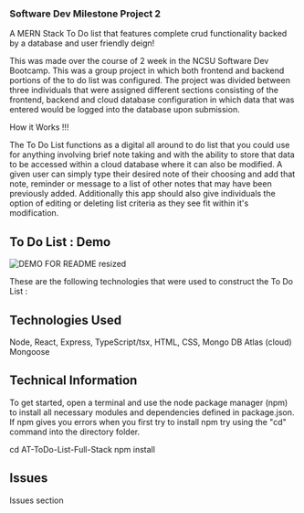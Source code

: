 ### Software Dev Milestone Project 2

A MERN Stack To Do list that features complete crud functionality backed by a database and user friendly deign!

This was made over the course of 2 week in the NCSU Software Dev Bootcamp.  This was a group project in which both frontend and backend portions of the to do list was configured.  The project was divided between three individuals that were assigned different sections consisting of the frontend, backend and cloud database configuration in which data that was entered would be logged into the database upon submission.

How it Works !!!

The To Do List functions as a digital all around to do list that you could use for anything involving brief note taking and with the ability to store that data to be accessed within a cloud database where it can also be modified.  A given user can simply type their desired note of their choosing and add that note, reminder or message to a list of other notes that may have been previously added.  Additionally this app should also give individuals the option of editing or deleting list criteria as they see fit within it's modification.

## To Do List : Demo

![DEMO FOR README resized](https://user-images.githubusercontent.com/46231725/204713835-4473d582-f266-4a13-93e9-cf2d76df77d6.gif)

These are the following technologies that were used to construct the 
To Do List :

## Technologies Used

Node,
React,
Express,
TypeScript/tsx,
HTML,
CSS,
Mongo DB Atlas (cloud)
Mongoose

## Technical Information

To get started, open a terminal and use the node package manager (npm) to install all necessary modules and dependencies defined in package.json.  If npm gives you errors when you first try to install npm try using the "cd" command into the directory folder.

cd AT-ToDo-List-Full-Stack
npm install

## Issues

Issues section